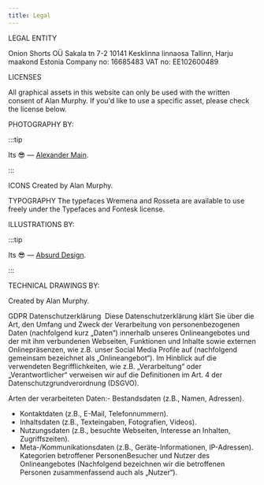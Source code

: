 ```yaml
---
title: Legal
---
```


LEGAL ENTITY 

Onion Shorts OÜ
Sakala tn 7-2
10141 Kesklinna linnaosa Tallinn, Harju maakond Estonia
Company no: 16685483
VAT no: EE102600489


LICENSES

All graphical assets in this website can only be used with the written consent of Alan Murphy. If you'd like to use a specific asset, please check the license below.

PHOTOGRAPHY BY: 

:::tip 

Its 😎 — [Alexander Main](https://www.alexandermain.com/).

:::

ICONS
Created by Alan Murphy.

TYPOGRAPHY
The typefaces Wremena and Rosseta are available to use freely under the Typefaces and Fontesk license.

ILLUSTRATIONS BY:

:::tip 

Its 😎 — [Absurd Design](https://absurd.design/).

:::

TECHNICAL DRAWINGS BY:

Created by Alan Murphy.

GDPR Datenschutzerklärung
‍
Diese Datenschutzerklärung klärt Sie über die Art, den Umfang und Zweck der Verarbeitung von personenbezogenen Daten (nachfolgend kurz „Daten“) innerhalb unseres Onlineangebotes und der mit ihm verbundenen Webseiten, Funktionen und Inhalte sowie externen Onlinepräsenzen, wie z.B. unser Social Media Profile auf (nachfolgend gemeinsam bezeichnet als „Onlineangebot“). Im Hinblick auf die verwendeten Begrifflichkeiten, wie z.B. „Verarbeitung“ oder „Verantwortlicher“ verweisen wir auf die Definitionen im Art. 4 der Datenschutzgrundverordnung (DSGVO).

Arten der verarbeiteten Daten:- Bestandsdaten (z.B., Namen, Adressen).
- Kontaktdaten (z.B., E-Mail, Telefonnummern).
- Inhaltsdaten (z.B., Texteingaben, Fotografien, Videos).
- Nutzungsdaten (z.B., besuchte Webseiten, Interesse an Inhalten, Zugriffszeiten).
‍
- Meta-/Kommunikationsdaten (z.B., Geräte-Informationen, IP-Adressen).
Kategorien betroffener PersonenBesucher und Nutzer des Onlineangebotes (Nachfolgend bezeichnen wir die betroffenen Personen zusammenfassend auch als „Nutzer“).

